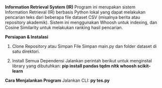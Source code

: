 **Information Retrieval System (IR)**
Program ini merupakan sistem Information Retrieval (IR) berbasis Python lokal yang dapat melakukan pencarian teks dari beberapa file dataset CSV (misalnya berita atau repository akademik).
Sistem ini menggunakan Whoosh untuk indexing, dan Cosine Similarity untuk melakukan ranking hasil pencarian.

**Persiapan & Instalasi**
1. Clone Repository atau Simpan File
Simpan main.py dan folder dataset di satu direktori.

2. Install Semua Dependensi
Jalankan perintah berikut untuk menginstal library yang dibutuhkan:
**pip install pandas tqdm nltk whoosh scikit-learn**

**Cara Menjalankan Program**
Jalankan CLI:
**py tes.py**
